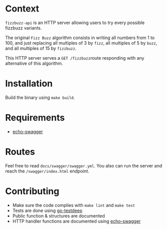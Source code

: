 # Context

`fizzbuzz-api` is an HTTP server allowing users to try every possible fizzbuzz variants.

The original `Fizz Buzz` algorithm consists in writing all numbers from 1 to 100, and just
 replacing all multiples of 3 by `fizz`, all multiples of 5 by `buzz`, and all multiples of 15 by `fizzbuzz`.

This HTTP server serves a `GET /fizzbuzz`route responding with any alternative of this algorithm.

# Installation

Build the binary using `make build`.

# Requirements

- [echo-swagger](https://github.com/swaggo/echo-swagger)

# Routes

Feel free to read `docs/swagger/swagger.yml`.
You also can run the server and reach the `/swagger/index.html` endpoint.

# Contributing

- Make sure the code complies with `make lint` and `make test`
- Tests are done using [go-testdeep](https://github.com/maxatome/go-testdeep)
- Public function & structures are documented
- HTTP handler functions are documented using [echo-swagger](https://github.com/swaggo/swag#declarative-comments-format)
